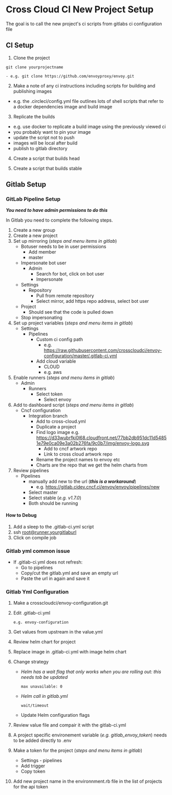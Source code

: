 # Cross Cloud CI New Project Setup

The goal is to call the new project's ci scripts from gitlabs ci 
configuration file

## CI Setup

1.  Clone the project

```
git clone yourprojectname
```	
```
- e.g. git clone https://github.com/envoyproxy/envoy.git
```

2.  Make a note of any ci instructions including
scripts for building and publishing images

- e.g. the .circleci/config.yml file outlines lots of shell scripts
that refer to a docker dependencies image and build image

3. Replicate the builds

- e.g. use docker to replicate a build image using the previously viewed ci 
- you probably want to pin your image
- update the script not to push 
- images will be local after build
- publish to gitlab directory

4. Create a script that builds head 

5. Create a script that builds stable



## Gitlab Setup
### GitLab Pipeline Setup
***You need to have admin permissions to do this***

In Gitlab you need to complete the following steps.
 1. Create a new group
 2. Create a new project
 3. Set up mirroring (*steps and menu items in gitlab*)
    - Botuser needs to be in user permissions
        - Add member
        - master
    - Impersonate bot user
        - Admin
            - Search for bot, click on bot user
            - Impersonate
    - Settings
        - Repository
            - Pull from remote repository
            - Select mirror, add https repo address, select bot user
    - Project
        - Should see that the code is pulled down
    - Stop impersonating
4. Set up project variables (*steps and menu items in gitlab*)
    - Settings
        - Pipelines 
            - Custom ci config path
                - e.g. https://raw.githubusercontent.com/crosscloudci/envoy-configuration/master/.gitlab-ci.yml
            - Add cloud variable
                - CLOUD
                - e.g.  aws
5. Enable runners (*steps and menu items in gitlab*)
    - Admin
        - Runners
            - Select token
                - Select envoy
6. Add to dashboard script (*steps and menu items in gitlab*)
    - Cncf configuration
        - Integration branch
            - Add to cross-cloud.yml
            - Duplicate a project
            - Find logo image e.g. https://d33wubrfki0l68.cloudfront.net/77bb2db951dc11d54851e79e0ca09e3a02b276fa/9c0b7/img/envoy-logo.svg
                - Add to cncf artwork repo
                - Link to cross cloud artwork repo
            - Rename the project names to envoy etc
            - Charts are the repo that we get the helm charts from
7. Review pipelines
	- Pipelines
        - manually add new to the url (***this is a workaround***)
            - e.g. https://gitlab.cidev.cncf.ci/envoy/envoy/pipelines/new
        - Select master
        - Select stable (*e.g. v1.7.0*)
        - Both should be running
#### How to Debug
1. Add a sleep to the .gitlab-ci.yml script
2. ssh root@runner.yourgitlaburl
3. Click on compile job
### Gitlab yml common issue
- If .gitlab-ci.yml does not refresh: 
  - Go to pipelines
  - Copy/cut the gitlab.yml and save an empty url
  - Paste the url in again and save it
### Gitlab Yml Configuration
1. Make a crosscloudci/envoy-configuration.git
2. Edit .gitlab-ci.yml
    ```
    e.g. envoy-configuration
    ```

3. Get values from upstream in the value.yml
4. Review helm chart for project
5. Replace image in .gitlab-ci.yml with image helm chart
6. Change strategy
    - *Helm has a wait flag that only works when you are rolling out: this needs tob be updated*
    	```
    	max unavailable: 0
    	```
	
    - *Helm call in gitlab.yml*
        ```
    	wait/timeout
    	```
	
	- Update Helm configuration flags
	
6. Review value file and compair it with the gitlab-ci.yml

7. A project specific environement variable (*e.g. gitlab_envoy_token*) needs to be added directly to .env

8. Make a token for the project  (*steps and menu items in gitlab*)

    - Settings - pipelines
    - Add trigger
    - Copy token
    
9. Add new project name in the environnment.rb file in the list of projects for the api token
  

